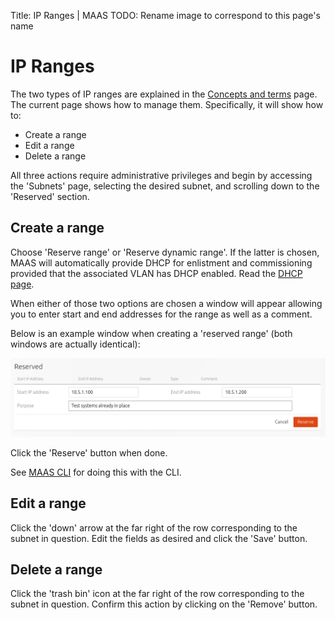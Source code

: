 Title: IP Ranges | MAAS
TODO:  Rename image to correspond to this page's name


# IP Ranges

The two types of IP ranges are explained in the
[Concepts and terms][concepts-ipranges] page. The current page shows how to
manage them. Specifically, it will show how to:

- Create a range
- Edit a range
- Delete a range

All three actions require administrative privileges and begin by accessing the
'Subnets' page, selecting the desired subnet, and scrolling down to the
'Reserved' section.


## Create a range

Choose 'Reserve range' or 'Reserve dynamic range'. If the latter is chosen,
MAAS will automatically provide DHCP for enlistment and commissioning provided
that the associated VLAN has DHCP enabled. Read the [DHCP page][dhcp].

When either of those two options are chosen a window will appear allowing you
to enter start and end addresses for the range as well as a comment.

Below is an example window when creating a 'reserved range' (both windows are
actually identical):

![reserved IP range][img__network-reserved-iprange]

Click the 'Reserve' button when done.

See [MAAS CLI][cli-create-a-reserved-ip-range] for doing this with the CLI.


## Edit a range

Click the 'down' arrow at the far right of the row corresponding to the subnet
in question. Edit the fields as desired and click the 'Save' button.


## Delete a range

Click the 'trash bin' icon at the far right of the row corresponding to the
subnet in question. Confirm this action by clicking on the 'Remove' button.


<!-- LINKS -->

[concepts-ipranges]: intro-concepts.md#ip-ranges
[dhcp]: installconfig-network-dhcp.md
[cli-create-a-reserved-ip-range]: manage-cli-common.md#create-a-reserved-ip-range

[img__network-reserved-iprange]: ../media/installconfig-network-static_image-reserved-range.png
